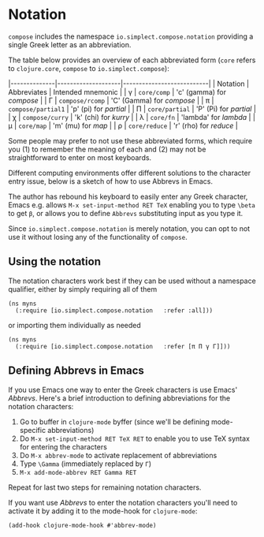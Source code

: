 # Notation

`compose` includes the namespace `io.simplect.compose.notation` providing a single Greek letter as
an abbreviation.

The table below provides an overview of each abbreviated form (`core` refers to `clojure.core`,
`compose` to `io.simplect.compose`):

|--------------|--------------------|---------------------------|
| Notation     | Abbreviates        | Intended mnemonic         |
| γ            | `core/comp`        | 'c' (gamma) for *compose* |
| Γ            | `compose/rcomp`    | 'C' (Gamma) for *compose* |
| π            | `compose/partial1` | 'p' (pi) for *partial*    |
| Π            | `core/partial`     | 'P' (Pi) for *partial*    |
| χ            | `compose/curry`    | 'k' (chi) for *kurry*     |
| λ            | `core/fn`          | 'lambda' for *lambda*     |
| μ            | `core/map`         | 'm' (mu) for *map*        |
| ρ            | `core/reduce`      | 'r' (rho) for *reduce*    |

Some people may prefer to not use these abbreviated forms, which require you (1) to remember the
meaning of each and (2) may not be straightforward to enter on most keyboards.  

Different computing environments offer different solutions to the character entry issue, below is a
sketch of how to use Abbrevs in Emacs.

The author has rebound his keyboard to easily enter any Greek character, Emacs e.g. allows `M-x
set-input-method RET TeX` enabling you to type `\beta` to get `β`, or allows you to define `Abbrevs`
substituting input as you type it.

Since `io.simplect.compose.notation` is merely notation, you can opt to not use it without losing
any of the functionality of `compose`.

## Using the notation

The notation characters work best if they can be used without a namespace qualifier, either by
simply requiring all of them

```
(ns myns
  (:require [io.simplect.compose.notation	:refer :all]))
```

or importing them individually as needed

```
(ns myns
  (:require [io.simplect.compose.notation	:refer [π Π γ Γ]]))
```

## Defining Abbrevs in Emacs

If you use Emacs one way to enter the Greek characters is use Emacs' *Abbrevs*.  Here's a brief
introduction to defining abbreviations for the notation characters:

1. Go to buffer in `clojure-mode` byffer (since we'll be defining mode-specific abbreviations)
1. Do `M-x set-input-method RET TeX RET` to enable you to use TeX syntax for entering the characters
1. Do `M-x abbrev-mode` to activate replacement of abbreviations
1. Type `\Gamma` (immediately replaced by `Γ`)
1. `M-x add-mode-abbrev RET Gamma RET`

Repeat for last two steps for remaining notation characters.

If you want use *Abbrevs* to enter the notation characters you'll need to activate it by adding it
to the mode-hook for `clojure-mode`:

```
(add-hook clojure-mode-hook #'abbrev-mode)
```
